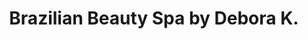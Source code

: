 ---
title: "Brazilian Beauty Spa by Debora K."
url: /marietta/brazilian-beauty-spa-by-debora-k/
shop: Kosmetik
---